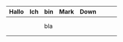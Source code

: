 | Hallo | Ich | bin | Mark | Down |     |     |     |
| ----- | --- | --- | ---- | ---- | --- | --- | --- |
|       |     |     |      |      |     |     |     |
|       |     |     |      |      |     |     |     |
|       |     | bla |      |      |     |     |     |
|       |     |     |      |      |     |     |     |
|       |     |     |      |      |     |     |     |

